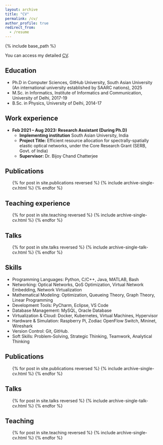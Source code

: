 ```yaml
---
layout: archive
title: "CV"
permalink: /cv/
author_profile: true
redirect_from:
  - /resume
---
```


{% include base_path %}

You can access my detailed [CV](files/Vinay_CV_15-03-2025.pdf).

Education
------
* Ph.D in Computer Sciences, GitHub University, South Asian University (An international university established by SAARC nations), 2025
* M.Sc. in Informatics, Institute of Informatics and Communication, University of Delhi, 2017-19
* B.Sc. in Physics, University of Delhi, 2014-17

Work experience
------
* **Feb 2021 – Aug 2023: Research Assistant (During Ph.D)**  
  * **Implementing institution** South Asian University, India  
  * **Project Title:** Efficient resource allocation for spectrally-spatially elastic optical networks, under the Core Research Grant (SERB, Govt. of India)  
  * **Supervisor:** Dr. Bijoy Chand Chatterjee

Publications
------
  <ul>{% for post in site.publications reversed %}
    {% include archive-single-cv.html %}
  {% endfor %}</ul>
  
Teaching experience
------
  <ul>{% for post in site.teaching reversed %}
    {% include archive-single-cv.html %}
  {% endfor %}</ul>

Talks
------
  <ul>{% for post in site.talks reversed %}
    {% include archive-single-talk-cv.html  %}
  {% endfor %}</ul>
  
  
Skills
------
* Programming Languages: Python, C/C++, Java, MATLAB, Bash
* Networking: Optical Networks, QoS Optimization, Virtual Network Embedding, Network Virtualization
* Mathematical Modeling: Optimization, Queueing Theory, Graph Theory, Linear Programming
* Development Tools: PyCharm, Eclipse, VS Code
* Database Management: MySQL, Oracle Database
* Virtualization & Cloud: Docker, Kubernetes, Virtual Machines, Hypervisor
* Hardware & Simulation: Raspberry Pi, Zodiac OpenFlow Switch, Mininet, Wireshark
* Version Control: Git, GitHub.
* Soft Skills: Problem-Solving, Strategic Thinking, Teamwork, Analytical Thinking

Publications
------
  <ul>{% for post in site.publications reversed %}
    {% include archive-single-cv.html %}
  {% endfor %}</ul>
  
Talks
------
  <ul>{% for post in site.talks reversed %}
    {% include archive-single-talk-cv.html  %}
  {% endfor %}</ul>
  
Teaching
------
  <ul>{% for post in site.teaching reversed %}
    {% include archive-single-cv.html %}
  {% endfor %}</ul>
  

